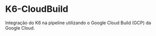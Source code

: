 # K6-CloudBuild
Integração do K6 na pipeline utilizando o Google Cloud Build (GCP) da Google Cloud.
